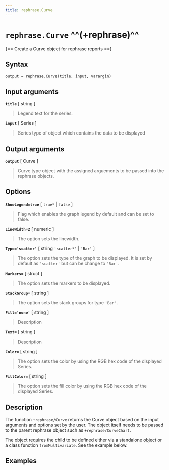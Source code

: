 ```yaml
---
title: rephrase.Curve
---
```


# `rephrase.Curve` ^^(+rephrase)^^

{== Create a Curve object for rephrase reports ==}


## Syntax 

    output = rephrase.Curve(title, input, varargin)


## Input arguments 

__`title`__ [ string ]
> 
> Legend text for the series.
> 

__`input`__ [ Series ]
> 
> Series type of object which contains the data to be displayed
> 

## Output arguments 

__`output`__ [ Curve ]
> 
> Curve type object with the assigned arguements to be
> passed into the rephrase objects.
> 

## Options 

__`ShowLegend=true`__ [ `true*` | `false` ]
> 
> Flag which enables the graph legend by default and can be set
> to false.
> 

__`LineWidth=2`__ [ numeric ]
> 
> The option sets the linewidth.
>

__`Type='scatter'`__ [ string `'scatter*'` | `'Bar'` ]
> 
> The option sets the type of the graph to be displayed. It
> is set by default as `'scatter'` but can be change to `'Bar'`.
>

__`Markers=`__ [ struct ]
> 
> The option sets the markers to be displayed.
>

__`StackGroup=`__ [ string ]
> 
> The option sets the stack groups for type `'Bar'`.
>

__`Fill='none'`__ [ string ]
> 
> Description
>

__`Text=`__ [ string ]
> 
> Description
>

__`Color=`__ [ string ]
> 
> The option sets the color by using the RGB hex code of the
> displayed Series.
>

__`FillColor=`__ [ string ]
> 
> The option sets the fill color by using the RGB hex code of
> the displayed Series.
>

## Description 

The function `+rephrase/Curve` returns the Curve object based on the input arguments and options set by the user. The object itself needs to be passed to the parent rephrase object such as `+rephrase/CurveChart`.

The object requires the child to be defined either via a standalone object or a class function `fromMultivariate`. See the example below.

## Examples

```matlab
```
